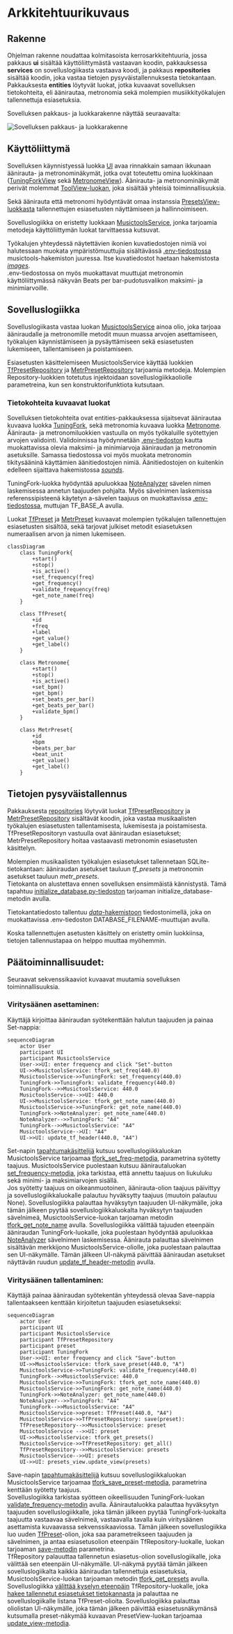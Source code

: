 # Arkkitehtuurikuvaus

## Rakenne

Ohjelman rakenne noudattaa kolmitasoista kerrosarkkitehtuuria, jossa pakkaus **ui** sisältää käyttöliittymästä vastaavan koodin, pakkauksessa **services** on sovelluslogiikasta vastaava koodi, ja pakkaus **repositories** sisältää koodin, joka vastaa tietojen pysyväistallennuksesta tietokantaan.  
Pakkauksesta **entities** löytyvät luokat, jotka kuvaavat sovelluksen tietokohteita, eli äänirautaa, metronomia sekä molempien musiikkityökalujen tallennettuja esiasetuksia.

Sovelluksen pakkaus- ja luokkarakenne näyttää seuraavalta:

![Sovelluksen pakkaus- ja luokkarakenne](./kuvat/musictools_pakkaus_luokat.png)

## Käyttöliittymä

Sovelluksen käynnistyessä luokka [UI](../src/ui/ui.py) avaa rinnakkain samaan ikkunaan äänirauta- ja metronominäkymät, jotka ovat toteutettu omina luokkinaan ([TuningForkView](../src/ui/tuning_fork_view.py) sekä [MetronomeView](../src/ui/metronome_view.py)). Äänirauta- ja metronominäkymät perivät molemmat [ToolView-luokan](../src/ui/tool_view_base.py), joka sisältää yhteisiä toiminnallisuuksia.  

Sekä äänirauta että metronomi hyödyntävät omaa instanssia [PresetsView-luokkasta](../src/ui/presets_view.py) tallennettujen esiasetusten näyttämiseen ja hallinnoimiseen.

Sovelluslogiikka on eristetty luokkaan [MusictoolsService](../src/services/musictools_service.py), jonka tarjoamia metodeja käyttöliittymän luokat tarvittaessa kutsuvat. 

Työkalujen yhteydessä näytettävien ikonien kuvatiedostojen nimiä voi halutessaan muokata ympäristömuuttujia sisältävässä [.env-tiedostossa](../.env) musictools-hakemiston juuressa. Itse kuvatiedostot haetaan hakemistosta [_images_](../src/images/).  
.env-tiedostossa on myös muokattavat muuttujat metronomin käyttöliittymässä näkyvän Beats per bar-pudotusvalikon maksimi- ja minimiarvoille.

## Sovelluslogiikka

Sovelluslogiikasta vastaa luokan [MusictoolsService](../src/services/musictools_service.py) ainoa olio, joka tarjoaa ääniraudalle ja metronomille metodit muun muassa arvojen asettamiseen, työkalujen käynnistämiseen ja pysäyttämiseen sekä esiasetusten lukemiseen, tallentamiseen ja poistamiseen.

Esiasetusten käsittelemiseen MusictoolsService käyttää luokkien [TfPresetRepository](../src/repositories/tf_preset_repository.py) ja [MetrPresetRepository](../src/repositories/metr_preset_repository.py) tarjoamia metodeja. Molempien Repository-luokkien totetutus injektoidaan sovelluslogiikkaoliolle parametreina, kun sen konstruktorifunktiota kutsutaan. 


### Tietokohteita kuvaavat luokat

Sovelluksen tietokohteita ovat entities-pakkauksessa sijaitsevat äänirautaa kuvaava luokka [TuningFork](../src/entities/tuning_fork.py), sekä metronomia kuvaava luokka [Metronome](../src/entities/metronome.py).  
Äänirauta- ja metronomiluokkien vastuulla on myös työkaluille syötettyjen arvojen validointi. Validoinnissa hyödynnetään [.env-tiedoston](../.env) kautta muokattavissa olevia maksimi- ja minimiarvoja ääniraudan ja metronomin asetuksille. Samassa tiedostossa voi myös muokata metronomin tikitysääninä käyttämien äänitiedostojen nimiä. Äänitiedostojen on kuitenkin edelleen sijaittava hakemistossa [_sounds_](../src/sounds/).

TuningFork-luokka hyödyntää apuluokkaa [NoteAnalyzer](../src/entities/tuning_fork.py#L145) sävelen nimen laskemisessa annetun taajuuden pohjalta. Myös sävelnimen laskemissa referenssipisteenä käytetyn a-sävelen taajuus on muokattavissa [.env-tiedostossa](../.env), muttujan TF_BASE_A avulla.

Luokat [TfPreset](../src/entities/tf_preset.py) ja [MetrPreset](../src/entities/metr_preset.py) kuvaavat molempien työkalujen tallennettujen esiasetusten sisältöä, sekä tarjovat julkiset metodit esiasetuksen numeraalisen arvon ja nimen lukemiseen.


```mermaid
classDiagram
    class TuningFork{   
        +start()
        +stop()
        +is_active()
        +set_frequency(freq)
        +get_frequency()
        +validate_frequency(freq)
        +get_note_name(freq)
    }
    
    class TfPreset{
        +id
        +freq
        +label
        +get_value()
        +get_label()
    }
    
    class Metronome{
        +start()
        +stop()
        +is_active()
        +set_bpm()
        +get_bpm()
        +set_beats_per_bar()
        +get_beats_per_bar()
        +validate_bpm()
    }
    
    class MetrPreset{
        +id
        +bpm
        +beats_per_bar
        +beat_unit
        +get_value()
        +get_label()
    }    
```

## Tietojen pysyväistallennus

Pakkauksesta [repositories](../src/repositories) löytyvät luokat [TfPresetRepository](../src/repositories/tf_preset_repository.py) ja [MetrPresetRepository](../src/repositories/metr_preset_repository.py) sisältävät koodin, joka vastaa musikaalisten työkalujen esiasetusten tallentamisesta, lukemisesta ja poistamisesta. TfPresetRepositoryn vastuulla ovat ääniraudan esiasetukset; MetrPresetRepository hoitaa vastaavasti metronomin esiasetusten käsittelyn.

Molempien musikaalisten työkalujen esiasetukset tallennetaan SQLite-tietokantaan: ääniraudan asetukset tauluun _tf_presets_ ja metronomin asetukset tauluun _metr_presets_.  
Tietokanta on alustettava ennen sovelluksen ensimmäistä kännistystä. Tämä tapahtuu [initialize_database.py-tiedoston](../src/initialize_database.py#L51) tarjoaman initialize_database-metodin avulla.

Tietokantatiedosto tallentuu [_data_-hakemistoon](../data/) tiedostonimellä, joka on muokattavissa .env-tiedoston DATABASE_FILENAME-muuttujan avulla.

Koska tallennettujen asetusten käsittely on eristetty omiin luokkiinsa, tietojen tallennustapaa on helppo muuttaa myöhemmin.

## Päätoiminnallisuudet:

Seuraavat sekvenssikaaviot kuvaavat muutamia sovelluksen toiminnallisuuksia.

### Viritysäänen asettaminen:

Käyttäjä kirjoittaa ääniraudan syötekenttään halutun taajuuden ja painaa Set-nappia:

```mermaid
sequenceDiagram
    actor User
    participant UI
    participant MusictoolsService
    User->>UI: enter frequency and click "Set"-button
    UI->>MusictoolsService: tfork_set_freq(440.0)
    MusictoolsService->>TuningFork: set_frequency(440.0)
    TuningFork->>TuningFork: validate_frequency(440.0)
    TuningFork-->>MusictoolsService: 440.0
    MusictoolsService-->>UI: 440.0
    UI->>MusictoolsService: tfork_get_note_name(440.0)
    MusictoolsService->>TuningFork: get_note_name(440.0)
    TuningFork->>NoteAnalyzer: get_note_name(440.0)
    NoteAnalyzer-->>TuningFork: "A4"
    TuningFork-->>MusictoolsService: "A4"
    MusictoolsService-->UI: "A4"
    UI->>UI: update_tf_header(440.0, "A4") 
```

Set-napin [tapahtumakäsittelijä](../src/ui/tuning_fork_view.py#L129) kutsuu sovelluslogiikkaluokan MusictoolsService tarjoamaa [tfork_set_freq-metodia](../src/services/musictools_service.py#L62), parametrina syötetty taajuus. MusictoolsService puolestaan kutsuu äänirautaluokan [set_frequency-metodia](../src/entities/tuning_fork.py#L102), joka tarkistaa, että annettu taajuus on liukuluku sekä minimi- ja maksimiarvojen sisällä.  
Jos syötetty taajuus on oikeanmuotoinen, äänirauta-olion taajuus päivittyy ja sovelluslogiikkaluokalle palautuu hyväksytty taajuus (muutoin palautuu None). Sovelluslogiikka palauttaa hyväksytyn taajuuden UI-näkymälle, joka tämän jälkeen pyytää sovelluslogiikkaluokalta hyväksytyn taajuuden sävelnimeä, MusictoolsService-luokan tarjoaman metodin [tfork_get_note_name](../src/services/musictools_service.py#L127) avulla.
Sovelluslogiikka välittää tajuuden eteenpäin ääniraudan TuningFork-luokalle, joka puolestaan hyödyntää apuluokkaa [NoteAnalyzer](../src/entities/tuning_fork.py#L145) sävelnimen laskemisessa. Äänirauta palauttaa sävelnimen sisältävän merkkijono MusictoolsService-oliolle, joka puolestaan palauttaa sen UI-näkymälle. Tämän jälkeen UI-näkymä päivittää ääniraudan asetukset näyttävän ruudun [update_tf_header-metodin](../src/ui/tuning_fork_view.py#L117) avulla.


### Viritysäänen tallentaminen:

Käyttäjä painaa ääniraudan syötekentän yhteydessä olevaa Save-nappia tallentaakseen kenttään kirjoitetun taajuuden esiasetukseksi:

```mermaid
sequenceDiagram
    actor User
    participant UI
    participant MusictoolsService
    participant TfPresetRepository
    participant preset
    participant TuningFork
    User->>UI: enter frequency and click "Save"-button
    UI->>MusictoolsService: tfork_save_preset(440.0, "A")
    MusictoolsService->>TuningFork: validate_frequency(440.0)
    TuningFork-->>MusictoolsService: 440.0
    MusictoolsService->>TuningFork: tfork_get_note_name(440.0)
    MusictoolsService->>TuningFork: get_note_name(440.0)
    TuningFork->>NoteAnalyzer: get_note_name(440.0)
    NoteAnalyzer-->>TuningFork: "A4"
    TuningFork-->>MusictoolsService: "A4"
    MusictoolsService->>preset: TfPreset(440.0, "A4")
    MusictoolsService->>TfPresetRepository: save(preset):
    TfPresetRepository-->>MusictoolsService: preset
    MusictoolsService -->>UI: preset
    UI->>MusictoolsService: tfork_get_presets()
    MusictoolsService->>TfPresetRepository: get_all()
    TfPresetRepository-->>MusictoolsService: presets
    MusictoolsService-->>UI: presets
    UI->>UI: presets_view.update_view(presets)
```

Save-napin [tapahtumakäsittelijä](../src/ui/tuning_fork_view.py#L129) kutsuu sovelluslogiikkaluokan MusictoolsService tarjoamaa [tfork_save_preset-metodia](../src/services/musictools_service.py#L97), parametrina kenttään syötetty taajuus.  
Sovelluslogiikka tarkistaa syötteen oikeellisuuden TuningFork-luokan [validate_frequency-metodin](../src/entities/tuning_fork.py#L80) avulla. Äänirautaluokka palauttaa hyväksytyn taajuuden sovelluslogiikkalle, joka tämän jälkeen pyytää TuningFork-luokalta taajuutta vastaavaa sävelnimeä, vastaavalla tavalla kuin viritysäänen asettamista kuvaavassa sekvenssikaaviossa. Tämän jälkeen sovelluslogiikka luo uuden [TfPreset](../src/entities/tf_preset.py)-olion, joka saa parametreikseen taajuuden ja sävelnimen, ja antaa esiasetusolion eteenpäin TfRepository-luokalle, luokan tarjoaman [save-metodin](../src/repositories/tf_preset_repository.py#L45) parametrina.  
TfRepository palauuttaa tallennetun esiasetus-olion sovelluslogiikalle, joka välittää sen eteenpäin UI-näkymälle. UI-näkymä pyytää tämän jälkeen sovelluslogiikalta kaikkia ääniraudan tallennettuja esiasetuksia, MusictoolsService-luokan tarjoaman metodin [tfork_get_presets](../src/services/musictools_service.py#L88) avulla. Sovelluslogiikka [välittää kyselyn eteenpäin](../src/services/musictools_service.py#L95) TfRepository-luokalle, joka [hakee tallennetut esiasetukset tietokannasta](../src/repositories/tf_preset_repository.py#L19) ja palauttaa ne sovelluslogiikalle listana TfPreset-olioita. Sovelluslogiikka palauttaa oliolistan UI-näkymälle, joka tämän jälkeen päivittää esiasetusnäkymänsä kutsumalla preset-näkymää kuvaavan PresetView-luokan tarjoamaa [update_view-metodia](../src/ui/preset_view.pyL#142).
